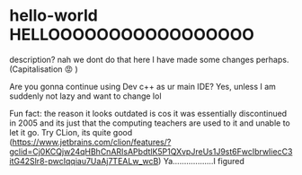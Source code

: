 # hello-world HELLOOOOOOOOOOOOOOOOO
description? nah we dont do that here
I have made some changes perhaps. (Capitalisation 😡 )

Are you gonna continue using Dev c++ as ur main IDE?
Yes, unless I am suddenly not lazy and want to change lol

Fun fact: the reason it looks outdated is cos it was essentially discontinued in 2005 and its just that the computing teachers are used to it and unable to let it go. Try CLion, its quite good (https://www.jetbrains.com/clion/features/?gclid=Cj0KCQjw24qHBhCnARIsAPbdtlK5P1QXvpJreUs1J9st6FwcIbrwIiecC3itG42Slr8-pwcIqqiau7UaAj7TEALw_wcB)
Ya..................I figured
